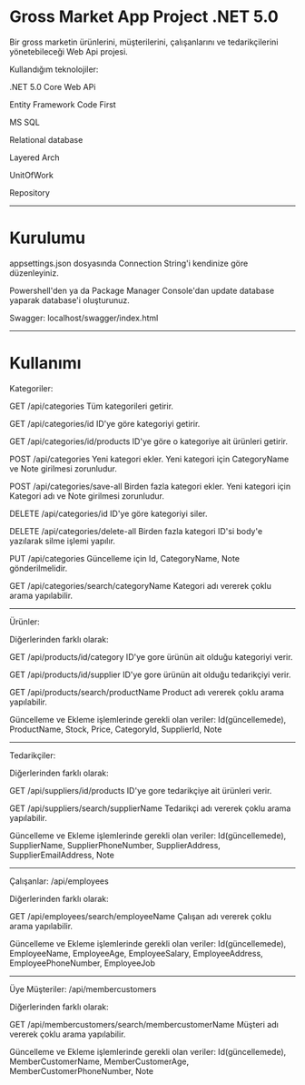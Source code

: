 # Gross Market App Project .NET 5.0

Bir gross marketin ürünlerini, müşterilerini, çalışanlarını ve tedarikçilerini yönetebileceği Web Api projesi.


Kullandığım teknolojiler:


.NET 5.0 Core Web APi

Entity Framework Code First

MS SQL

Relational database

Layered Arch

UnitOfWork

Repository

------------------------------

# Kurulumu

appsettings.json dosyasında Connection String'i kendinize göre düzenleyiniz.

Powershell'den ya da Package Manager Console'dan update database yaparak database'i oluşturunuz.

Swagger: localhost/swagger/index.html

------------------------------

# Kullanımı

Kategoriler: 

GET /api/categories Tüm kategorileri getirir.

GET /api/categories/id ID'ye göre kategoriyi getirir.

GET /api/categories/id/products ID'ye göre o kategoriye ait ürünleri getirir.

POST /api/categories Yeni kategori ekler. Yeni kategori için CategoryName ve Note girilmesi zorunludur.

POST /api/categories/save-all Birden fazla kategori ekler. Yeni kategori için Kategori adı ve Note girilmesi zorunludur.

DELETE /api/categories/id ID'ye göre kategoriyi siler.

DELETE /api/categories/delete-all Birden fazla kategori ID'si body'e yazılarak silme işlemi yapılır.

PUT /api/categories Güncelleme için Id, CategoryName, Note gönderilmelidir.

GET /api/categories/search/categoryName Kategori adı vererek çoklu arama yapılabilir.

------------------------------


Ürünler:

Diğerlerinden farklı olarak:

GET /api/products/id/category ID'ye gore ürünün ait olduğu kategoriyi verir.

GET /api/products/id/supplier ID'ye gore ürünün ait olduğu tedarikçiyi verir.

GET /api/products/search/productName Product adı vererek çoklu arama yapılabilir.

Güncelleme ve Ekleme işlemlerinde gerekli olan veriler: Id(güncellemede), ProductName, Stock, Price, CategoryId, SupplierId, Note 

------------------------------


Tedarikçiler:

Diğerlerinden farklı olarak:

GET /api/suppliers/id/products ID'ye gore tedarikçiye ait ürünleri verir.

GET /api/suppliers/search/supplierName Tedarikçi adı vererek çoklu arama yapılabilir.

Güncelleme ve Ekleme işlemlerinde gerekli olan veriler: Id(güncellemede), SupplierName, SupplierPhoneNumber, SupplierAddress, SupplierEmailAddress, Note

------------------------------

Çalışanlar: /api/employees

Diğerlerinden farklı olarak: 

GET /api/employees/search/employeeName Çalışan adı vererek çoklu arama yapılabilir.

Güncelleme ve Ekleme işlemlerinde gerekli olan veriler: Id(güncellemede), EmployeeName, EmployeeAge, EmployeeSalary, EmployeeAddress, EmployeePhoneNumber, EmployeeJob

------------------------------


Üye Müşteriler: /api/membercustomers

Diğerlerinden farklı olarak: 

GET /api/membercustomers/search/membercustomerName Müşteri adı vererek çoklu arama yapılabilir.

Güncelleme ve Ekleme işlemlerinde gerekli olan veriler: Id(güncellemede), MemberCustomerName, MemberCustomerAge, MemberCustomerPhoneNumber, Note
